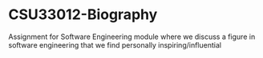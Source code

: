 # CSU33012-Biography
Assignment for Software Engineering module where we discuss a figure in software engineering that we find personally inspiring/influential
